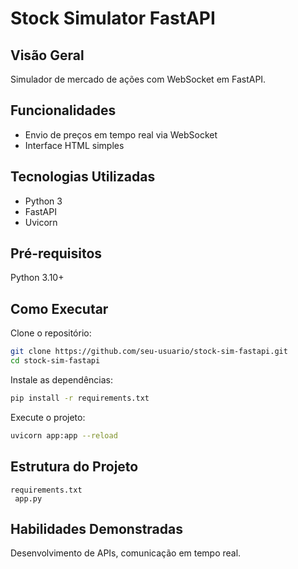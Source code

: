 # Stock Simulator FastAPI

## Visão Geral
Simulador de mercado de ações com WebSocket em FastAPI.

## Funcionalidades
- Envio de preços em tempo real via WebSocket
- Interface HTML simples

## Tecnologias Utilizadas
- Python 3
- FastAPI
- Uvicorn

## Pré-requisitos
Python 3.10+

## Como Executar
Clone o repositório:
```bash
git clone https://github.com/seu-usuario/stock-sim-fastapi.git
cd stock-sim-fastapi
```

Instale as dependências:
```bash
pip install -r requirements.txt
```

Execute o projeto:
```bash
uvicorn app:app --reload
```

## Estrutura do Projeto
```
requirements.txt
 app.py
```

## Habilidades Demonstradas
Desenvolvimento de APIs, comunicação em tempo real.
